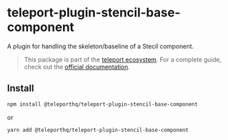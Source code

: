 # teleport-plugin-stencil-base-component

A plugin for handling the skeleton/baseline of a Stecil component.

> This package is part of the [teleport ecosystem](https://github.com/teleporthq/teleport-code-generators). For a complete guide, check out the [official documentation](https://docs.teleporthq.io/).

## Install
```bash
npm install @teleporthq/teleport-plugin-stencil-base-component
```
or
```bash
yarn add @teleporthq/teleport-plugin-stencil-base-component
```
